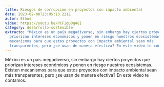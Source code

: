 ```yaml
---
title: Riesgos de corrupción en proyectos con impacto ambiental
date: 2023-02-08T23:05:13.221Z
autor: Ethos
video: https://youtu.be/PCF1gU8g48I
category: desarrollo-sostenible
extracto: "México es un país megadiverso, sin embargo hay ciertos proyectos que
  priorizan intereses económicos y ponen en riesgo nuestros ecosistemas. Existen
  mecanismos para que estos proyectos con impacto ambiental sean más
  transparentes, pero ¿se usan de manera efectiva? En este video te contamos. "
---
```

México es un país megadiverso, sin embargo hay ciertos proyectos que priorizan intereses económicos y ponen en riesgo nuestros ecosistemas. Existen mecanismos para que estos proyectos con impacto ambiental sean más transparentes, pero ¿se usan de manera efectiva? En este video te contamos.